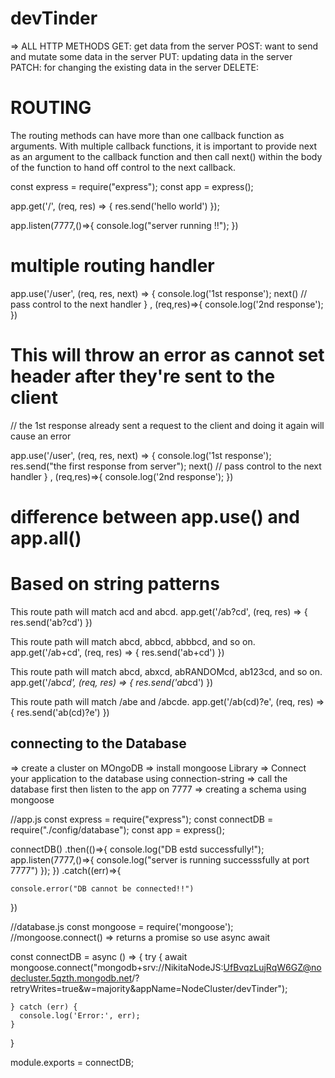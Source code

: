 # devTinder
=> ALL HTTP METHODS
GET: get data from the server
POST: want to send and mutate some data in the server
PUT: updating data in the server
PATCH: for changing the existing data in the server
DELETE:


# ROUTING
The routing methods can have more than one callback function as arguments. With multiple callback functions, it is important to provide next as an argument to the callback function and then call next() within the body of the function to hand off control to the next callback.

const express = require("express");
const app = express();

app.get('/', (req, res) => {
  res.send('hello world')
});

app.listen(7777,()=>{
    console.log("server running !!");
})
 

# multiple routing handler
app.use('/user', (req, res, next) => {
  console.log('1st response');
  next() // pass control to the next handler 
} ,
(req,res)=>{
  console.log('2nd response');
}) 




# This will throw an error as  cannot set header after they're sent to the client

// the 1st response already sent a request to the client and doing it again will cause an error
 

app.use('/user', (req, res, next) => {
  console.log('1st response');
  res.send("the first response from server");
  next() // pass control to the next handler 
} ,
(req,res)=>{
  console.log('2nd response');
}) 

# difference between app.use() and app.all()














# Based on string patterns

This route path will match acd and abcd.
app.get('/ab?cd', (req, res) => {
  res.send('ab?cd')
})

This route path will match abcd, abbcd, abbbcd, and so on.
app.get('/ab+cd', (req, res) => {
  res.send('ab+cd')
})

This route path will match abcd, abxcd, abRANDOMcd, ab123cd, and so on.
app.get('/ab*cd', (req, res) => {
  res.send('ab*cd')
})

This route path will match /abe and /abcde.
app.get('/ab(cd)?e', (req, res) => {
  res.send('ab(cd)?e')
})


## connecting to the Database

=> create a cluster on MOngoDB
=> install mongoose Library
=> Connect your application to the database using connection-string 
=> call the database first then listen to the app on 7777
=> creating a schema using mongoose

//app.js
const express = require("express");
const connectDB = require("./config/database");
const app = express();

 

connectDB()
.then(()=>{
    console.log("DB estd successfully!");
    app.listen(7777,()=>{
        console.log("server is running successsfully at port 7777")
    });
})
.catch((err)=>{
    
    console.error("DB cannot be connected!!")
})



//database.js
const mongoose = require('mongoose');
//mongoose.connect() => returns a promise so use async await

const connectDB = async () => {
    try {
      await mongoose.connect("mongodb+srv://NikitaNodeJS:UfBvqzLujRqW6GZ@nodecluster.5qzth.mongodb.net/?retryWrites=true&w=majority&appName=NodeCluster/devTinder");
     
    } catch (err) {
      console.log('Error:', err);
    }
  }

module.exports = connectDB;